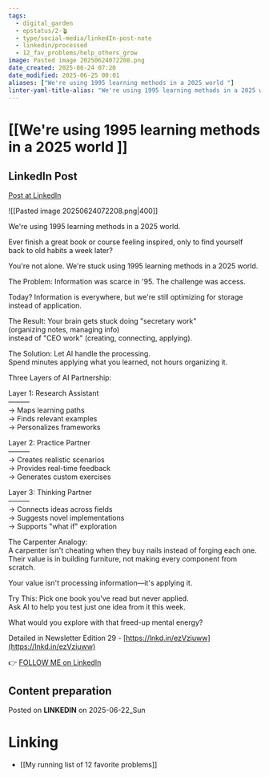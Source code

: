 ```yaml
---
tags:
  - digital_garden
  - epstatus/2-🪴
  - type/social-media/linkedIn-post-note
  - linkedin/processed
  - 12_fav_problems/help_others_grow
image: Pasted image 20250624072208.png
date_created: 2025-06-24 07:20
date_modified: 2025-06-25 00:01
aliases: ["We're using 1995 learning methods in a 2025 world "]
linter-yaml-title-alias: "We're using 1995 learning methods in a 2025 world "
---
```

# [[We're using 1995 learning methods in a 2025 world ]]

## LinkedIn Post

[Post at LinkedIn](https://www.linkedin.com/posts/sebastiankamilli_were-using-1995-learning-methods-in-a-2025-activity-7342441421057998848-2x7R?utm_source=share&utm_medium=member_desktop&rcm=ACoAAA1M1pkBgWCYPhT45EpfLiHzViQqRWNCIv4)

![[Pasted image 20250624072208.png|400]]

We're using 1995 learning methods in a 2025 world.  
  
Ever finish a great book or course feeling inspired, only to find yourself back to old habits a week later?  
  
You're not alone. We're stuck using 1995 learning methods in a 2025 world.  
  
The Problem: Information was scarce in '95. The challenge was access.  
  
Today? Information is everywhere, but we're still optimizing for storage instead of application.  
  
The Result: Your brain gets stuck doing "secretary work"  
(organizing notes, managing info)  
instead of "CEO work" (creating, connecting, applying).  
  
The Solution: Let AI handle the processing.  
Spend minutes applying what you learned, not hours organizing it.  
  
Three Layers of AI Partnership:  
  
Layer 1: Research Assistant  
———  
→ Maps learning paths  
→ Finds relevant examples  
→ Personalizes frameworks  
  
Layer 2: Practice Partner  
———  
→ Creates realistic scenarios  
→ Provides real-time feedback  
→ Generates custom exercises  
  
Layer 3: Thinking Partner  
———  
→ Connects ideas across fields  
→ Suggests novel implementations  
→ Supports "what if" exploration  
  
The Carpenter Analogy:  
A carpenter isn't cheating when they buy nails instead of forging each one. Their value is in building furniture, not making every component from scratch.  
  
Your value isn't processing information—it's applying it.  
  
Try This: Pick one book you've read but never applied.  
Ask AI to help you test just one idea from it this week.  
  
What would you explore with that freed-up mental energy?  
  
Detailed in Newsletter Edition 29 - [https://lnkd.in/ezVziuww](https://lnkd.in/ezVziuww)

👉 [FOLLOW ME on LinkedIn](https://www.linkedin.com/comm/mynetwork/discovery-see-all?usecase=PEOPLE_FOLLOWS&followMember=sebastiankamilli)

## Content preparation

Posted on **LINKEDIN** on 2025-06-22_Sun

# Linking

+ [[My running list of 12 favorite problems]]